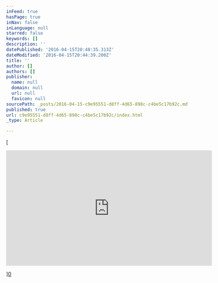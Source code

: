 ```yaml
---
inFeed: true
hasPage: true
inNav: false
inLanguage: null
starred: false
keywords: []
description: ''
datePublished: '2016-04-15T20:48:35.313Z'
dateModified: '2016-04-15T20:44:39.200Z'
title: ''
author: []
authors: []
publisher:
  name: null
  domain: null
  url: null
  favicon: null
sourcePath: _posts/2016-04-15-c9e95551-d8ff-4d65-898c-c4be5c17b92c.md
published: true
url: c9e95551-d8ff-4d65-898c-c4be5c17b92c/index.html
_type: Article

---
```

[

<iframe width=" 560" height="315" src="https://www.youtube.com/embed/GK8S9r8uVVI" frameborder="0" allowfullscreen="" style="">uh-huh</iframe>

][0]

[0]: href